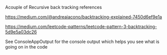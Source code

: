 Acouple of Recursive back tracking references

https://medium.com/@andreaiacono/backtracking-explained-7450d6ef9e1a

https://medium.com/leetcode-patterns/leetcode-pattern-3-backtracking-5d9e5a03dc26

See ConsoleAppOutput for the console output which helps you see what is going on in the code
